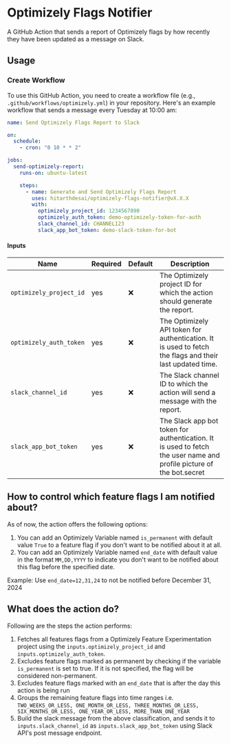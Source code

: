 # Optimizely Flags Notifier

A GitHub Action that sends a report of Optimizely flags by how recently they have been updated as a message on Slack.

## Usage

### Create Workflow

To use this GitHub Action, you need to create a workflow file (e.g., `.github/workflows/optimizely.yml`) in your repository. Here's an example workflow that sends a message every Tuesday at 10:00 am:

```yaml
name: Send Optimizely Flags Report to Slack

on:
  schedule:
    - cron: "0 10 * * 2"

jobs:
  send-optimizely-report:
    runs-on: ubuntu-latest

    steps:
      - name: Generate and Send Optimizely Flags Report
        uses: hitarthdesai/optimizely-flags-notifier@vX.X.X
        with:
          optimizely_project_id: 1234567890
          optimizely_auth_token: demo-optimizely-token-for-auth
          slack_channel_id: CHANNEL123
          slack_app_bot_token: demo-slack-token-for-bot
```

#### Inputs

| Name                    | Required | Default | Description                                                                                                         |
| ----------------------- | -------- | ------- | ------------------------------------------------------------------------------------------------------------------- |
| `optimizely_project_id` | yes      | ❌      | The Optimizely project ID for which the action should generate the report.                                          |
| `optimizely_auth_token` | yes      | ❌      | The Optimizely API token for authentication. It is used to fetch the flags and their last updated time.             |
| `slack_channel_id`      | yes      | ❌      | The Slack channel ID to which the action will send a message with the report.                                       |
| `slack_app_bot_token`   | yes      | ❌      | The Slack app bot token for authentication. It is used to fetch the user name and profile picture of the bot.secret |

## How to control which feature flags I am notified about?

As of now, the action offers the following options:

1. You can add an Optimizely Variable named `is_permanent` with default value `True` to a feature flag if you don't want to be notified about it at all.
2. You can add an Optimizely Variable named `end_date` with default value in the format `MM,DD,YYYY` to indicate you don't want to be notified about this flag before the specified date.

Example: Use `end_date=12,31,24` to not be notified before December 31, 2024

## What does the action do?

Following are the steps the action performs:

1. Fetches all features flags from a Optimizely Feature Experimentation project using the `inputs.optimizely_project_id` and `inputs.optimizely_auth_token`.
2. Excludes feature flags marked as permanent by checking if the variable `is_permanent` is set to true. If it is not specified, the flag will be considered non-permanent.
3. Excludes feature flags marked with an `end_date` that is after the day this action is being run
4. Groups the remaining feature flags into time ranges i.e. `TWO_WEEKS_OR_LESS, ONE_MONTH_OR_LESS, THREE_MONTHS_OR_LESS, SIX_MONTHS_OR_LESS, ONE_YEAR_OR_LESS, MORE_THAN_ONE_YEAR`
5. Build the slack message from the above classification, and sends it to `inputs.slack_channel_id` as `inputs.slack_app_bot_token` using Slack API's post message endpoint.

